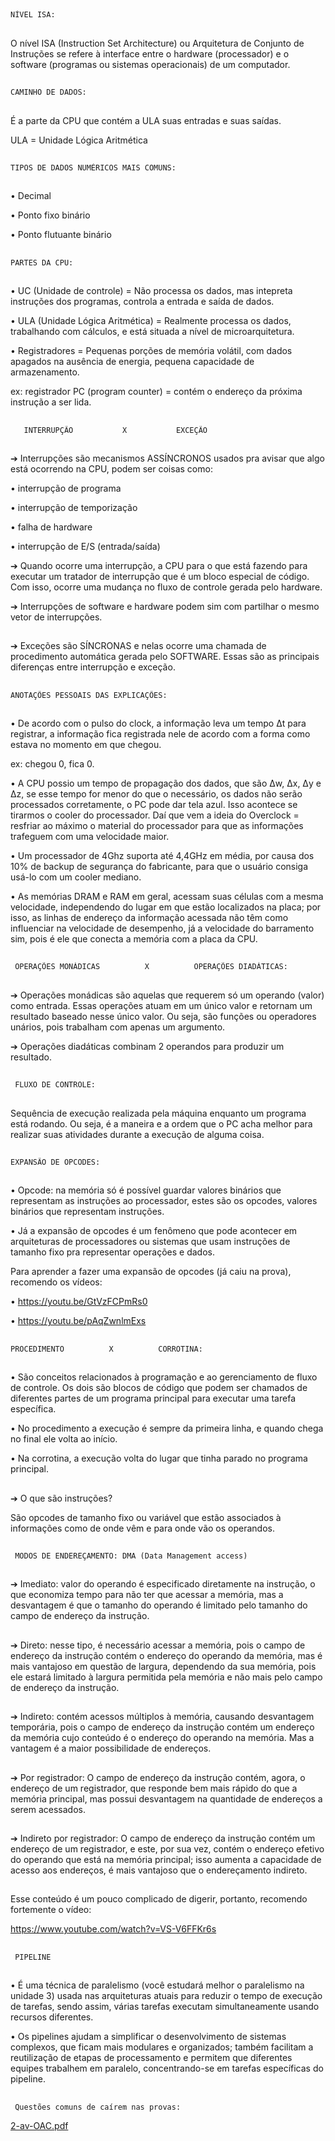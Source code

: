 ## 
    NÍVEL ISA: 
##
O nível ISA (Instruction Set Architecture) ou Arquitetura de Conjunto de Instruções se refere à interface entre o hardware (processador) e o software (programas ou sistemas operacionais) de um computador. 

##
    CAMINHO DE DADOS:
##

É a parte da CPU que contém a ULA suas entradas e suas saídas.

ULA = Unidade Lógica Aritmética
##

    TIPOS DE DADOS NUMÉRICOS MAIS COMUNS:
##
• Decimal

• Ponto fixo binário 

• Ponto flutuante binário 

##
    PARTES DA CPU:
##
• UC (Unidade de controle) = Não processa os dados, mas intepreta instruções dos programas, controla a entrada e saída de dados.

• ULA (Unidade Lógica Aritmética) = Realmente processa os dados, trabalhando com cálculos, e está situada a nível de microarquitetura. 

• Registradores = Pequenas porções de memória volátil, com dados apagados na ausência de energia, pequena capacidade de armazenamento. 
 
 ex: registrador PC (program counter) = contém o endereço da próxima instrução a ser lida. 

## 

       INTERRUPÇÃO           X           EXCEÇÃO 
##

➔ Interrupções são mecanismos ASSÍNCRONOS usados pra avisar que algo está ocorrendo na CPU, podem ser coisas como:

• interrupção de programa

• interrupção de temporização

• falha de hardware

• interrupção de E/S (entrada/saída)

➔ Quando ocorre uma interrupção, a CPU para o que está fazendo para executar um tratador de interrupção que é um bloco especial de código. Com isso,
ocorre uma mudança no fluxo de controle gerada pelo hardware. 

➔ Interrupções de software e hardware podem sim com partilhar o mesmo vetor de interrupções. 

## 

➔ Exceções são SÍNCRONAS e nelas ocorre uma chamada de procedimento automática gerada pelo SOFTWARE. Essas são as principais diferenças entre
interrupção e exceção.

##
    ANOTAÇÕES PESSOAIS DAS EXPLICAÇÕES:
##

• De acordo com o pulso do clock, a informação leva um tempo Δt para registrar, a informação fica registrada nele de acordo com a forma como estava no momento
em que chegou. 

ex: chegou 0, fica 0. 

• A CPU possio um tempo de propagação dos dados, que são Δw, Δx, Δy e Δz, se esse tempo for menor do que o necessário, os dados não serão processados
corretamente, o PC pode dar tela azul. Isso acontece se tirarmos o cooler do processador.
Daí que vem a ideia do Overclock = resfriar ao máximo o material do processador para que as informações trafeguem com uma velocidade maior. 

• Um processador de 4Ghz suporta até 4,4GHz em média, por causa dos 10% de backup de segurança do fabricante, para que o usuário consiga usá-lo com um 
cooler mediano.

• As memórias DRAM e RAM em geral, acessam suas células com a mesma velocidade, independendo do lugar em que estão localizados na placa; por isso,
as linhas de endereço da informação acessada não têm como influenciar na velocidade de desempenho, já a velocidade do barramento sim, pois é ele que
conecta a memória com a placa da CPU. 

##
     OPERAÇÕES MONÁDICAS          X          OPERAÇÕES DIADÁTICAS:
##

➔ Operações monádicas são aquelas que requerem só um operando (valor) como entrada. Essas operações atuam em um único valor e retornam um resultado baseado
nesse único valor. Ou seja, são funções ou operadores unários, pois trabalham com apenas um argumento.

➔ Operações diadáticas combinam 2 operandos para produzir um resultado. 

##

     FLUXO DE CONTROLE:
##

Sequência de execução realizada pela máquina enquanto um programa está rodando. Ou seja, é a maneira e a ordem que o PC acha melhor para realizar suas 
atividades durante a execução de alguma coisa. 

##

    EXPANSÃO DE OPCODES:
## 

•  Opcode: na memória só é possível guardar valores binários que representam as instruções ao processador, estes são os opcodes, valores binários
que representam instruções.

• Já a expansão de opcodes é um fenômeno que pode acontecer em arquiteturas de processadores ou sistemas que usam instruções de tamanho fixo pra
representar operações e dados. 

Para aprender a fazer uma expansão de opcodes (já caiu na prova), recomendo os vídeos:

• https://youtu.be/GtVzFCPmRs0

• https://youtu.be/pAqZwnlmExs

## 
    PROCEDIMENTO          X          CORROTINA: 
##

• São conceitos relacionados à programação e ao gerenciamento de fluxo de controle. Os dois são blocos de código que podem ser chamados
de diferentes partes de um programa principal para executar uma tarefa específica.

• No procedimento a execução é sempre da primeira linha, e quando chega no final ele volta ao início.

• Na corrotina, a execução volta do lugar que tinha parado no programa principal.

##
➔ O que são instruções?

São opcodes de tamanho fixo ou variável que estão associados à informações como de onde vêm e para onde vão os operandos.
##

     MODOS DE ENDEREÇAMENTO: DMA (Data Management access)
##

➔ Imediato: valor do operando é especificado diretamente na instrução, o que economiza tempo para não ter que acessar a memória, 
mas a desvantagem é que o tamanho do operando é limitado pelo tamanho do campo de endereço da instrução.
##
➔ Direto: nesse tipo, é necessário acessar a memória, pois o campo de endereço da instrução contém o endereço do operando da memória, 
mas é mais vantajoso em questão de largura, dependendo da sua memória, pois ele estará limitado à largura permitida pela memória e não
mais pelo campo de endereço da instrução. 
##
➔ Indireto: contém acessos múltiplos à memória, causando desvantagem temporária, pois o campo de endereço da instrução contém um endereço
da memória cujo conteúdo é o endereço do operando na memória. Mas a vantagem é a maior possibilidade de endereços. 
##
➔ Por registrador: O campo de endereço da instrução contém, agora, o endereço de um registrador, que responde bem mais rápido do que a 
memória principal, mas possui desvantagem na quantidade de endereços a serem acessados. 
##
➔ Indireto por registrador: O campo de endereço da instrução contém um endereço de um registrador, e este, por sua vez, contém o endereço
efetivo do operando que está na memória principal; isso aumenta a capacidade de acesso aos endereços, é mais vantajoso que o endereçamento
indireto. 
##

Esse conteúdo é um pouco complicado de digerir, portanto, recomendo fortemente o vídeo:

https://www.youtube.com/watch?v=VS-V6FFKr6s

##
     PIPELINE
##

• É uma técnica de paralelismo (você estudará melhor o paralelismo na unidade 3) usada nas arquiteturas atuais para reduzir o tempo de execução de tarefas, sendo assim, várias tarefas executam simultaneamente usando recursos diferentes. 

• Os pipelines ajudam a simplificar o desenvolvimento de sistemas complexos, que ficam mais modulares e organizados; também facilitam a reutilização de etapas de processamento e permitem que diferentes equipes trabalhem em paralelo, concentrando-se em tarefas específicas do pipeline.
##
     Questões comuns de caírem nas provas:


[2-av-OAC.pdf](https://github.com/LumaSousa/Resumos-de-OAC/files/12234836/2-av-OAC.pdf)

##














